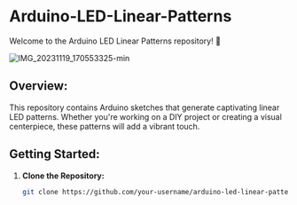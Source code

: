 # Arduino-LED-Linear-Patterns

Welcome to the Arduino LED Linear Patterns repository! 🚀

![IMG_20231119_170553325-min](https://github.com/idraakk/Arduino-LED-Linear-Patterns/assets/73667258/83c29f0b-74df-4655-94b9-ed953190c998)


## Overview:

This repository contains Arduino sketches that generate captivating linear LED patterns. 
Whether you're working on a DIY project or creating a visual centerpiece, these patterns will add a vibrant touch.

## Getting Started:

1. **Clone the Repository:**
   ```bash
   git clone https://github.com/your-username/arduino-led-linear-patterns.git
